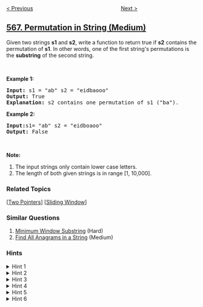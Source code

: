 <!--|This file generated by command(leetcode description); DO NOT EDIT.    |-->
<!--+----------------------------------------------------------------------+-->
<!--|@author    openset <openset.wang@gmail.com>                           |-->
<!--|@link      https://github.com/openset                                 |-->
<!--|@home      https://github.com/openset/leetcode                        |-->
<!--+----------------------------------------------------------------------+-->

[< Previous](https://github.com/openset/leetcode/tree/master/problems/reshape-the-matrix "Reshape the Matrix")
　　　　　　　　　　　　　　　　
[Next >](https://github.com/openset/leetcode/tree/master/problems/maximum-vacation-days "Maximum Vacation Days")

## [567. Permutation in String (Medium)](https://leetcode.com/problems/permutation-in-string "字符串的排列")

<p>Given two strings <b>s1</b> and <b>s2</b>, write a function to return true if <b>s2</b> contains the permutation of <b>s1</b>. In other words, one of the first string&#39;s permutations is the <b>substring</b> of the second string.</p>

<p>&nbsp;</p>

<p><b>Example 1:</b></p>

<pre>
<b>Input: </b>s1 = &quot;ab&quot; s2 = &quot;eidbaooo&quot;
<b>Output: </b>True
<b>Explanation:</b> s2 contains one permutation of s1 (&quot;ba&quot;).
</pre>

<p><b>Example 2:</b></p>

<pre>
<b>Input:</b>s1= &quot;ab&quot; s2 = &quot;eidboaoo&quot;
<b>Output:</b> False
</pre>

<p>&nbsp;</p>

<p><b>Note:</b></p>

<ol>
	<li>The input strings only contain lower case letters.</li>
	<li>The length of both given strings is in range [1, 10,000].</li>
</ol>

### Related Topics
  [[Two Pointers](https://github.com/openset/leetcode/tree/master/tag/two-pointers/README.md)]
  [[Sliding Window](https://github.com/openset/leetcode/tree/master/tag/sliding-window/README.md)]

### Similar Questions
  1. [Minimum Window Substring](https://github.com/openset/leetcode/tree/master/problems/minimum-window-substring) (Hard)
  1. [Find All Anagrams in a String](https://github.com/openset/leetcode/tree/master/problems/find-all-anagrams-in-a-string) (Medium)

### Hints
<details>
<summary>Hint 1</summary>
Obviously, brute force will result in TLE. Think of something else.
</details>

<details>
<summary>Hint 2</summary>
How will you check whether one string is a permutation of another string?
</details>

<details>
<summary>Hint 3</summary>
One way is to sort the string and then compare. But, Is there a better way?
</details>

<details>
<summary>Hint 4</summary>
If one string is a permutation of another string then they must one common metric. What is that?
</details>

<details>
<summary>Hint 5</summary>
Both strings must have same character frequencies, if  one is permutation of another. Which data structure should be used to store frequencies?
</details>

<details>
<summary>Hint 6</summary>
What about hash table?  An array of size 26?
</details>
